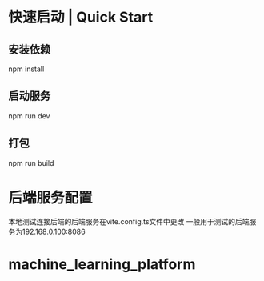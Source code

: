 
# 快速启动 | Quick Start

## 安装依赖
npm install

## 启动服务
npm run dev

## 打包
npm run build

# 后端服务配置
本地测试连接后端的后端服务在vite.config.ts文件中更改
一般用于测试的后端服务为192.168.0.100:8086
# machine_learning_platform
